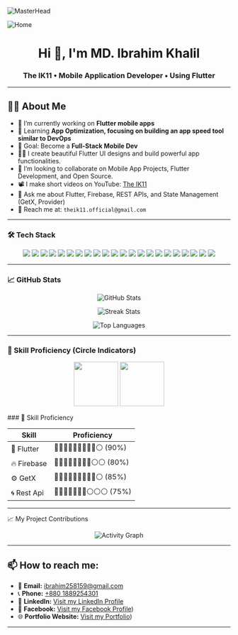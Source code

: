  
          
![MasterHead](https://1.bp.blogspot.com/-7A4WynwLsMw/XbBpCXG8fHI/AAAAAAAAMt4/uOa1bpLskYgrwGbllhSu2SDj_Mig8SXJQCLcBGAsYHQ/s1600/2000_600px.gif)

![Home](https://github.com/user-attachments/assets/a9e15581-6769-4738-a90a-83c0997ebd05)

<h1 align="center">Hi 👋, I'm MD. Ibrahim Khalil</h1>
<h3 align="center"> The IK11 • Mobile Application Developer • Using Flutter</h3>

---
## 👨‍💻 About Me

- 🔭 I’m currently working on **Flutter mobile apps**
- 🌱 Learning **App Optimization, focusing on building an app speed tool similar to DevOps**
- 🎯 Goal: Become a **Full-Stack Mobile Dev**
- 👨‍💻 I create beautiful Flutter UI designs and build powerful app functionalities.
- 👯 I’m looking to collaborate on Mobile App Projects, Flutter Development, and Open Source.
- 📽️ I make short videos on YouTube: [The IK11](https://www.youtube.com/@TheIK11)
- 💬 Ask me about Flutter, Firebase, REST APIs, and State Management (GetX, Provider)
- 📧 Reach me at: `theik11.official@gmail.com`


---

### 🛠️ Tech Stack

<p align="center">
  <img src="https://img.shields.io/badge/Dart-0175C2?style=for-the-badge&logo=dart&logoColor=white" />
  <img src="https://img.shields.io/badge/Flutter-02569B?style=for-the-badge&logo=flutter&logoColor=white" />
  <img src="https://img.shields.io/badge/Java-007396?style=for-the-badge&logo=java&logoColor=white" />
  <img src="https://img.shields.io/badge/OOP-000000?style=for-the-badge&logo=java&logoColor=white" />
  <img src="https://img.shields.io/badge/GetX-3DDC84?style=for-the-badge&logo=flutter&logoColor=white" />
  <img src="https://img.shields.io/badge/Provider-000000?style=for-the-badge&logo=flutter&logoColor=white" />
  <img src="https://img.shields.io/badge/Firebase-FFCA28?style=for-the-badge&logo=firebase&logoColor=black" />
  <img src="https://img.shields.io/badge/REST%20API-6E57E0?style=for-the-badge&logo=api&logoColor=white" />
  <img src="https://img.shields.io/badge/RxDart-222222?style=for-the-badge&logo=dart&logoColor=white" />
  <img src="https://img.shields.io/badge/Sqflite-1EAB6E?style=for-the-badge&logo=sqlite&logoColor=white" />
  <img src="https://img.shields.io/badge/Google%20Ads-F8D600?style=for-the-badge&logo=googleads&logoColor=black" />
  <img src="https://img.shields.io/badge/Payment%20Gateway-00B0B9?style=for-the-badge&logo=paypal&logoColor=white" />
  <img src="https://img.shields.io/badge/In%20App%20Purchase-008C5B?style=for-the-badge&logo=googleplay&logoColor=white" />
  <img src="https://img.shields.io/badge/Google%20Maps-4285F4?style=for-the-badge&logo=googlemaps&logoColor=white" />
  <img src="https://img.shields.io/badge/Git-181717?style=for-the-badge&logo=git&logoColor=white" />
  <img src="https://img.shields.io/badge/GitHub-181717?style=for-the-badge&logo=github&logoColor=white" />
  <img src="https://img.shields.io/badge/VS%20Code-007ACC?style=for-the-badge&logo=visualstudiocode&logoColor=white" />
  <img src="https://img.shields.io/badge/Android%20Studio-3DDC84?style=for-the-badge&logo=androidstudio&logoColor=white" />
  <img src="https://img.shields.io/badge/Figma-F24E1E?style=for-the-badge&logo=figma&logoColor=white" />
  <img src="https://img.shields.io/badge/Adobe%20XD-FF61F6?style=for-the-badge&logo=adobexd&logoColor=white" />
  <img src="https://img.shields.io/badge/Play%20Store-34B7F1?style=for-the-badge&logo=googleplay&logoColor=white" />
  <img src="https://img.shields.io/badge/Localization-FF5722?style=for-the-badge&logo=flutter&logoColor=white" />
</p>


---

### 📈 GitHub Stats

<p align="center">
  <img src="https://github-readme-stats.vercel.app/api?username=The-Ik11&show_icons=true&theme=radical" alt="GitHub Stats" />
</p>

<p align="center">
  <img src="https://github-readme-streak-stats.herokuapp.com?user=The-IK11&theme=radical" alt="Streak Stats" />
</p>

<p align="center">
  <img src="https://github-readme-stats.vercel.app/api/top-langs/?username=The-Ik11&layout=compact&theme=radical" alt="Top Languages" />
</p>

---

### 🎯 Skill Proficiency (Circle Indicators)

<p align="center">
  <img src="https://raw.githubusercontent.com/The-Ik11/your-repo/main/assets/flutter.png" width="100" />
  <img src="https://raw.githubusercontent.com/The-Ik11/your-repo/main/assets/firebase.png" width="100" />
</p>
### 🎯 Skill Proficiency

| Skill     | Proficiency |
|-----------|-------------|
| 🧠 Flutter   | 🔵🔵🔵🔵🔵🔵🔵🔵🔵⚪ (90%) |
| 🔥 Firebase | 🔵🔵🔵🔵🔵🔵🔵🔵⚪⚪ (80%) |
| ⚙️ GetX     | 🔵🔵🔵🔵🔵🔵🔵🔵🔵⚪ (85%) |
| 🌀 Rest Api  | 🔵🔵🔵🔵🔵🔵🔵⚪⚪⚪ (75%) |

---

📈 My Project Contributions
<div align="center"> <img src="https://github-readme-activity-graph.vercel.app/graph?username=The-IK11&theme=tokyo-night" alt="Activity Graph" /> </div>

---


## 📫 How to reach me:

- 📧 **Email:** [ibrahim258159@gmail.com](ibrahim2581591@gmail.com)  
- 📞 **Phone:** [+880 1889254301](tel:+8801889254301)  
- 🔗 **LinkedIn:** [Visit my LinkedIn Profile](https://www.linkedin.com/in/md-ibrahim-khalil-b55b6a226/)  
- 🔗 **Facebook:** [Visit my Facebook Profile](https://www.facebook.com/ibrahim.khalil.926606))  
- 🌐 **Portfolio Website:** [Visit my Portfolio](https://theik001portfolio.my.canva.site/?fbclid=IwY2xjawKBQrpleHRuA2FlbQIxMABicmlkETE2TWRhQkU3UUZsQUtIVmp4AR6ZbHR53zOiCvdZbTSwiI2S6tD4j874OwhhMPFcFHgAkjTv02kDOJ4FhFQw5A_aem_j8rA0MLCUd-ehFuI7mGXow))

---

